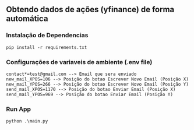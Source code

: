 ## Obtendo dados de ações (yfinance) de forma automática 

### Instalação de Dependencias 
`pip install -r requirements.txt`

### Configurações de variaveis de ambiente (.env file)
```
contact*=test@gmail.com --> Email que sera enviado
new_mail_XPOS=106 --> Posição do botao Escrever Novo Email (Posição X)
new_mail_YPOS=266 --> Posição do botao Escrever Novo Email (Posição Y)
send_mail_XPOS=1170 --> Posição do botao Enviar Email (Posição X)
send_mail_YPOS=969 --> Posição do botao Enviar Email (Posição Y)
```

### Run App
`python .\main.py`